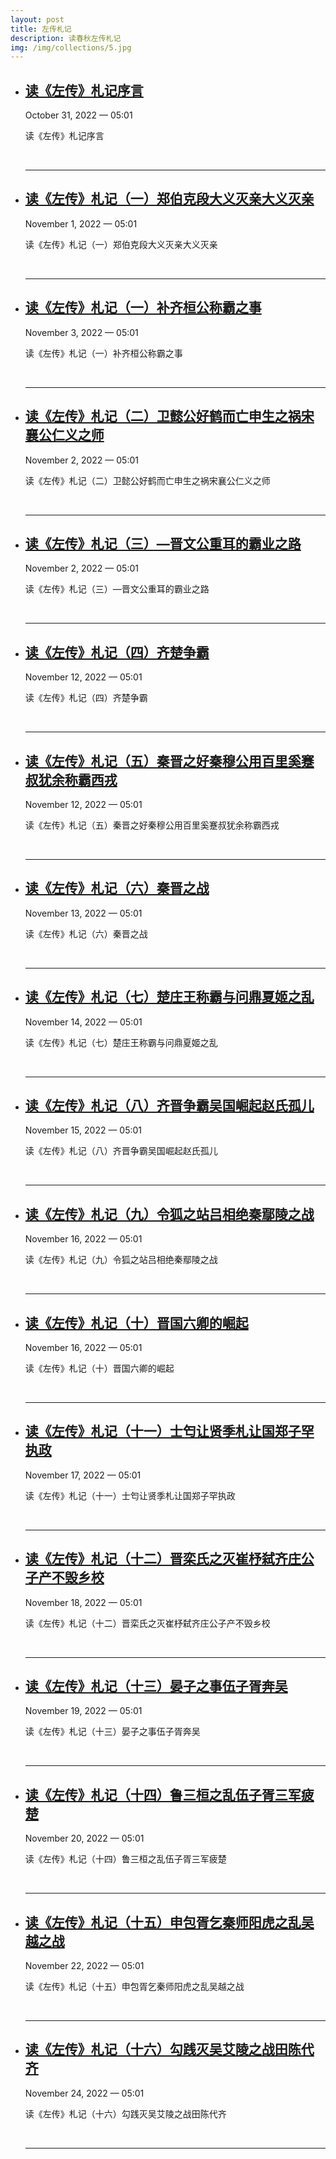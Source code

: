 ```yaml
---
layout: post
title: 左传札记
description: 读春秋左传札记
img: /img/collections/5.jpg
---
```


<ul class="post-list"> 
	<li>
        <h2><a class="post-title" href="/2022/10/31/%E8%AF%BB-%E5%B7%A6%E4%BC%A0-%E6%9C%AD%E8%AE%B0.html">读《左传》札记序言</a></h2>
        <p class="post-meta">October 31, 2022 — 05:01</p>
        <p>读《左传》札记序言</p>
        <br>
        <hr>
    </li>
	<li>
        <h2><a class="post-title" href="/2022/11/01/%E8%AF%BB-%E5%B7%A6%E4%BC%A0-%E6%9C%AD%E8%AE%B0-%E4%B8%80.html">读《左传》札记（一）郑伯克段大义灭亲大义灭亲</a></h2>
        <p class="post-meta">November 1, 2022 — 05:01</p>
        <p>读《左传》札记（一）郑伯克段大义灭亲大义灭亲</p>
        <br>
        <hr>
    </li>
    <li>
        <h2><a class="post-title" href="/2022/11/03/%E8%AF%BB-%E5%B7%A6%E4%BC%A0-%E6%9C%AD%E8%AE%B0-%E4%B8%80-%E8%A1%A5%E9%BD%90%E6%A1%93%E5%85%AC.html">读《左传》札记（一）补齐桓公称霸之事</a></h2>
        <p class="post-meta">November 3, 2022 — 05:01</p>
        <p>读《左传》札记（一）补齐桓公称霸之事</p>
        <br>
        <hr>
    </li>
    <li>
        <h2><a class="post-title" href="/2022/11/02/%E8%AF%BB-%E5%B7%A6%E4%BC%A0-%E6%9C%AD%E8%AE%B0-%E4%BA%8C.html">读《左传》札记（二）卫懿公好鹤而亡申生之祸宋襄公仁义之师</a></h2>
        <p class="post-meta">November 2, 2022 — 05:01</p>
        <p>读《左传》札记（二）卫懿公好鹤而亡申生之祸宋襄公仁义之师</p>
        <br>
        <hr>
    </li>
    <li>
        <h2><a class="post-title" href="/2022/11/02/%E8%AF%BB-%E5%B7%A6%E4%BC%A0-%E6%9C%AD%E8%AE%B0-%E4%B8%89.html">读《左传》札记（三）—晋文公重耳的霸业之路</a></h2>
        <p class="post-meta">November 2, 2022 — 05:01</p>
        <p>读《左传》札记（三）—晋文公重耳的霸业之路</p>
        <br>
        <hr>
    </li>
	<li>
        <h2><a class="post-title" href="/2022/11/12/%E8%AF%BB-%E5%B7%A6%E4%BC%A0-%E6%9C%AD%E8%AE%B0-%E5%9B%9B.html">读《左传》札记（四）齐楚争霸</a></h2>
        <p class="post-meta">November 12, 2022 — 05:01</p>
        <p>读《左传》札记（四）齐楚争霸</p>
        <br>
        <hr>
    </li>
    <li>
        <h2><a class="post-title" href="/2022/11/12/%E8%AF%BB-%E5%B7%A6%E4%BC%A0-%E6%9C%AD%E8%AE%B0-%E4%BA%94.html">读《左传》札记（五）秦晋之好秦穆公用百里奚蹇叔犹余称霸西戎</a></h2>
        <p class="post-meta">November 12, 2022 — 05:01</p>
        <p>读《左传》札记（五）秦晋之好秦穆公用百里奚蹇叔犹余称霸西戎</p>
        <br>
        <hr>
    </li>
	<li>
        <h2><a class="post-title" href="/2022/11/13/%E8%AF%BB-%E5%B7%A6%E4%BC%A0-%E6%9C%AD%E8%AE%B0-%E5%85%AD.html">读《左传》札记（六）秦晋之战</a></h2>
        <p class="post-meta">November 13, 2022 — 05:01</p>
        <p>读《左传》札记（六）秦晋之战</p>
        <br>
        <hr>
    </li>
    <li>
        <h2><a class="post-title" href="/2022/11/14/%E8%AF%BB-%E5%B7%A6%E4%BC%A0-%E6%9C%AD%E8%AE%B0-%E4%B8%83.html">读《左传》札记（七）楚庄王称霸与问鼎夏姬之乱</a></h2>
        <p class="post-meta">November 14, 2022 — 05:01</p>
        <p>读《左传》札记（七）楚庄王称霸与问鼎夏姬之乱</p>
        <br>
        <hr>
    </li>
    <li>
        <h2><a class="post-title" href="/2022/11/15/%E8%AF%BB-%E5%B7%A6%E4%BC%A0-%E6%9C%AD%E8%AE%B0-%E5%85%AB.html">读《左传》札记（八）齐晋争霸吴国崛起赵氏孤儿</a></h2>
        <p class="post-meta">November 15, 2022 — 05:01</p>
        <p>读《左传》札记（八）齐晋争霸吴国崛起赵氏孤儿</p>
        <br>
        <hr>
    </li>
    <li>
        <h2><a class="post-title" href="/2022/11/16/%E8%AF%BB-%E5%B7%A6%E4%BC%A0-%E6%9C%AD%E8%AE%B0-%E4%B9%9D.html">读《左传》札记（九）令狐之站吕相绝秦鄢陵之战</a></h2>
        <p class="post-meta">November 16, 2022 — 05:01</p>
        <p>读《左传》札记（九）令狐之站吕相绝秦鄢陵之战</p>
        <br>
        <hr>
    </li>
    <li>
        <h2><a class="post-title" href="/2022/11/16/%E8%AF%BB-%E5%B7%A6%E4%BC%A0-%E6%9C%AD%E8%AE%B0-%E5%8D%81.html">读《左传》札记（十）晋国六卿的崛起</a></h2>
        <p class="post-meta">November 16, 2022 — 05:01</p>
        <p>读《左传》札记（十）晋国六卿的崛起</p>
        <br>
        <hr>
    </li>
    <li>
        <h2><a class="post-title" href="/2022/11/17/%E8%AF%BB-%E5%B7%A6%E4%BC%A0-%E6%9C%AD%E8%AE%B0-%E5%8D%81%E4%B8%80.html">读《左传》札记（十一）士匄让贤季札让国郑子罕执政</a></h2>
        <p class="post-meta">November 17, 2022 — 05:01</p>
        <p>读《左传》札记（十一）士匄让贤季札让国郑子罕执政</p>
        <br>
        <hr>
    </li>
    <li>
        <h2><a class="post-title" href="/2022/11/18/%E8%AF%BB-%E5%B7%A6%E4%BC%A0-%E6%9C%AD%E8%AE%B0-%E5%8D%81%E4%BA%8C.html">读《左传》札记（十二）晋栾氏之灭崔杼弑齐庄公子产不毁乡校</a></h2>
        <p class="post-meta">November 18, 2022 — 05:01</p>
        <p>读《左传》札记（十二）晋栾氏之灭崔杼弑齐庄公子产不毁乡校</p>
        <br>
        <hr>
    </li>
    <li>
        <h2><a class="post-title" href="/2022/11/19/%E8%AF%BB-%E5%B7%A6%E4%BC%A0-%E6%9C%AD%E8%AE%B0-%E5%8D%81%E4%B8%89.html">读《左传》札记（十三）晏子之事伍子胥奔吴</a></h2>
        <p class="post-meta">November 19, 2022 — 05:01</p>
        <p>读《左传》札记（十三）晏子之事伍子胥奔吴</p>
        <br>
        <hr>
    </li> 
	<li>
        <h2><a class="post-title" href="/2022/11/20/%E8%AF%BB-%E5%B7%A6%E4%BC%A0-%E6%9C%AD%E8%AE%B0-%E5%8D%81%E5%9B%9B.html">读《左传》札记（十四）鲁三桓之乱伍子胥三军疲楚</a></h2>
        <p class="post-meta">November 20, 2022 — 05:01</p>
        <p>读《左传》札记（十四）鲁三桓之乱伍子胥三军疲楚</p>
        <br>
        <hr>
    </li>
    <li>
        <h2><a class="post-title" href="/2022/11/22/%E8%AF%BB-%E5%B7%A6%E4%BC%A0-%E6%9C%AD%E8%AE%B0-%E5%8D%81%E4%BA%94.html">读《左传》札记（十五）申包胥乞秦师阳虎之乱吴越之战</a></h2>
        <p class="post-meta">November 22, 2022 — 05:01</p>
        <p>读《左传》札记（十五）申包胥乞秦师阳虎之乱吴越之战</p>
        <br>
        <hr>
    </li>
	<li>
        <h2><a class="post-title" href="/2022/11/24/%E8%AF%BB-%E5%B7%A6%E4%BC%A0-%E6%9C%AD%E8%AE%B0-%E5%8D%81%E5%85%AD.html">读《左传》札记（十六）勾践灭吴艾陵之战田陈代齐</a></h2>
        <p class="post-meta">November 24, 2022 — 05:01</p>
        <p>读《左传》札记（十六）勾践灭吴艾陵之战田陈代齐</p>
        <br>
        <hr>
    </li>
</ul>